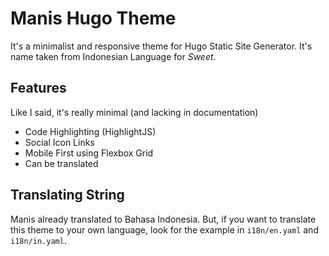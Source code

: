 # Manis Hugo Theme

It's a minimalist and responsive theme for Hugo Static Site Generator. It's
name taken from Indonesian Language for *Sweet*.

## Features

Like I said, it's really minimal (and lacking in documentation)

- Code Highlighting (HighlightJS)
- Social Icon Links
- Mobile First using Flexbox Grid
- Can be translated

## Translating String

Manis already translated to Bahasa Indonesia. But, if you want to translate this theme to your own language, look for the example in `i18n/en.yaml` and `i18n/in.yaml`.
